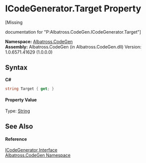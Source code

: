 # ICodeGenerator.Target Property 
 

\[Missing <summary> documentation for "P:Albatross.CodeGen.ICodeGenerator.Target"\]

**Namespace:**&nbsp;<a href="N_Albatross_CodeGen.md">Albatross.CodeGen</a><br />**Assembly:**&nbsp;Albatross.CodeGen (in Albatross.CodeGen.dll) Version: 1.0.6571.41629 (1.0.0.0)

## Syntax

**C#**<br />
``` C#
string Target { get; }
```


#### Property Value
Type: <a href="http://msdn2.microsoft.com/en-us/library/s1wwdcbf" target="_blank">String</a>

## See Also


#### Reference
<a href="T_Albatross_CodeGen_ICodeGenerator.md">ICodeGenerator Interface</a><br /><a href="N_Albatross_CodeGen.md">Albatross.CodeGen Namespace</a><br />